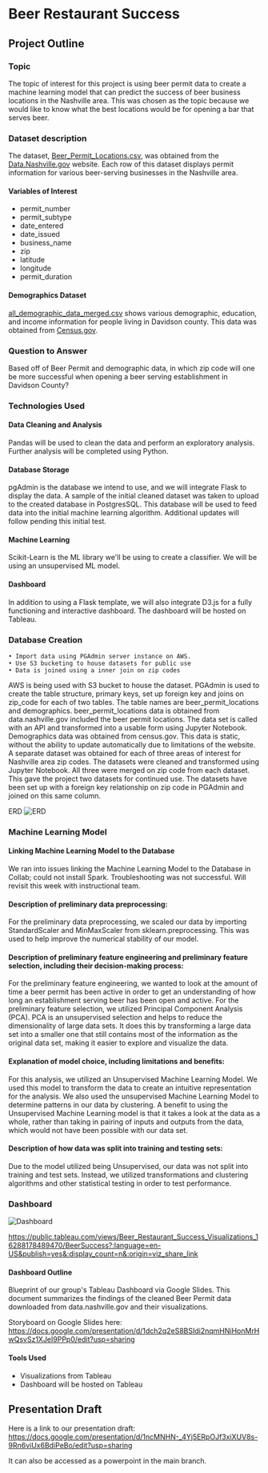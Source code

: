 # Beer Restaurant Success

## Project Outline

### Topic
The topic of interest for this project is using beer permit data to create a machine learning model that can predict the success of beer business locations in the Nashville area. This was chosen as the topic because we would like to know what the best locations would be for opening a bar that serves beer.

### Dataset description
The dataset, [Beer_Permit_Locations.csv](https://github.com/HannaKim4673/Beer_Restaurant_Success/blob/main/Beer_Permit_Locations.csv), was obtained from the [Data.Nashville.gov](https://data.nashville.gov/) website. Each row of this dataset displays permit information for various beer-serving businesses in the Nashville area.

#### Variables of Interest
- permit_number
- permit_subtype
- date_entered
- date_issued
- business_name
- zip
- latitude
- longitude
- permit_duration

#### Demographics Dataset
[all_demographic_data_merged.csv](https://github.com/HannaKim4673/Beer_Restaurant_Success/blob/main/Resources/all_demographic_data_merged.csv) shows various demographic, education, and income information for people living in Davidson county. This data was obtained from [Census.gov](https://www.census.gov/).

### Question to Answer
Based off of Beer Permit and demographic data, in which zip code will one be more successful when opening a beer serving establishment in Davidson County?

### Technologies Used

#### Data Cleaning and Analysis
Pandas will be used to clean the data and perform an exploratory analysis. Further analysis will be completed using Python.

#### Database Storage
pgAdmin is the database we intend to use, and we will integrate Flask to display the data.  A sample of the initial cleaned dataset was taken to upload to the created database in PostgresSQL.  This database will be used to feed data into the initial machine learning algorithm.  Additional updates will follow pending this initial test. 

#### Machine Learning
Scikit-Learn is the ML library we'll be using to create a classifier. We will be using an unsupervised ML model. 

#### Dashboard
In addition to using a Flask template, we will also integrate D3.js for a fully functioning and interactive dashboard. The dashboard will be hosted on Tableau.  

### Database Creation
    • Import data using PGAdmin server instance on AWS.  
    • Use S3 bucketing to house datasets for public use
    • Data is joined using a inner join on zip codes

AWS is being used with S3 bucket to house the dataset.  PGAdmin is used to create the table structure, primary keys, set up foreign key and joins on zip_code for each of two tables.  The table names are beer_permit_locations and demographics.  beer_permit_locations data is obtained from data.nashville.gov included the beer permit locations.  The data set is called with an API and transformed into a usable form using Jupyter Notebook.  Demographics data was obtained from census.gov.  This data is static, without the ability to update automatically due to limitations of the website.  A separate dataset was obtained for each of three areas of interest for Nashville area zip codes.  The datasets were cleaned and transformed using Jupyter Notebook.  All three were merged on zip code from each dataset.  This gave the project two datasets for continued use.  The datasets have been set up with a foreign key relationship on zip code in PGAdmin and joined on this same column.

ERD
![ERD](https://user-images.githubusercontent.com/79231355/128651591-c4f0c780-0c70-4a2a-b7c9-aec99b44e341.png)

### Machine Learning Model

#### Linking Machine Learning Model to the Database
We ran into issues linking the Machine Learning Model to the Database in Collab; could not install Spark. Troubleshooting was not successful. Will revisit this week with instructional team.

#### Description of preliminary data preprocessing: 
For the preliminary data preprocessing, we scaled our data by importing StandardScaler and MinMaxScaler from sklearn.preprocessing. This was used to help improve the numerical stability of our model. 

#### Description of preliminary feature engineering and preliminary feature selection, including their decision-making process:
For the preliminary feature engineering, we wanted to look at the amount of time a beer permit has been active in order to get an understanding of how long an establishment serving beer has been open and active. 
For the preliminary feature selection, we utilized Principal Component Analysis (PCA). PCA is an unsupervised selection and helps to reduce the dimensionality of large data sets. It does this by transforming a large data set into a smaller one that still contains most of the information as the original data set, making it easier to explore and visualize the data.

#### Explanation of model choice, including limitations and benefits:
For this analysis, we utilized an Unsupervised Machine Learning Model. We used this model to transform the data to create an intuitive representation for the analysis. We also used the unsupervised Machine Learning Model to determine patterns in our data by clustering. A benefit to using the Unsupervised Machine Learning model is that it takes a look at the data as a whole, rather than taking in pairing of inputs and outputs from the data, which would not have been possible with our data set. 

#### Description of how data was split into training and testing sets:
Due to the model utilized being Unsupervised, our data was not split into training and test sets. Instead, we utilized transformations and clustering algorithms and other statistical testing in order to test performance. 

### Dashboard

![Dashboard](https://user-images.githubusercontent.com/79758494/129497690-13d7de8b-3df7-4a1e-9974-7c46823ec6ea.PNG)

https://public.tableau.com/views/Beer_Restaurant_Success_Visualizations_16288178489470/BeerSuccess?:language=en-US&publish=yes&:display_count=n&:origin=viz_share_link

#### Dashboard Outline
Blueprint of our group's Tableau Dashboard via Google Slides. This document summarizes the findings of the cleaned Beer Permit data downloaded from data.nashville.gov and their visualizations.

Storyboard on Google Slides here:
https://docs.google.com/presentation/d/1dch2q2eS8BSIdi2nqmHNiHonMrHwQsvSz1XJeI9PPp0/edit?usp=sharing

#### Tools Used
* Visualizations from Tableau
* Dashboard will be hosted on Tableau

## Presentation Draft
Here is a link to our presentation draft: https://docs.google.com/presentation/d/1ncMNHN-_4Yj5ERpOJf3xiXUV8s-9Rn6viUx6BdiPeBo/edit?usp=sharing

It can also be accessed as a powerpoint in the main branch.

